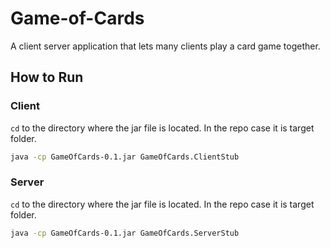 # Game-of-Cards
A client server application that lets many clients play a card game together.

## How to Run

### Client
`cd` to the directory where the jar file is located. In the repo case it is target folder.
```sh
java -cp GameOfCards-0.1.jar GameOfCards.ClientStub
```

### Server
`cd` to the directory where the jar file is located. In the repo case it is target folder.
```sh
java -cp GameOfCards-0.1.jar GameOfCards.ServerStub
```

